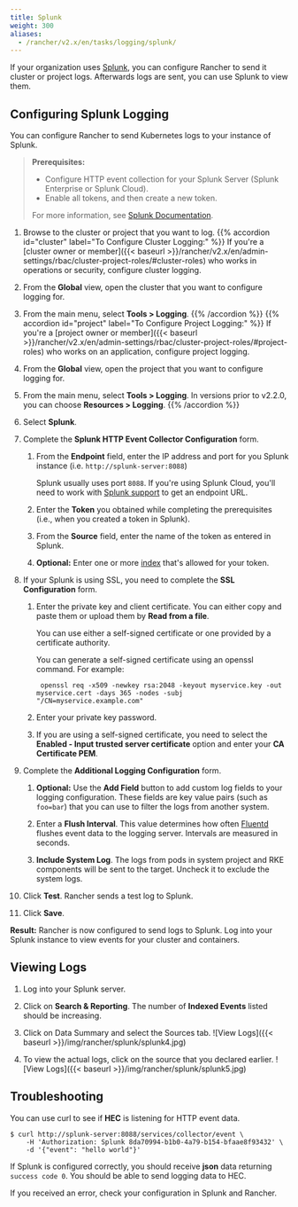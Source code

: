 ```yaml
---
title: Splunk
weight: 300
aliases:
  - /rancher/v2.x/en/tasks/logging/splunk/
---
```


If your organization uses [Splunk](https://www.splunk.com/), you can configure Rancher to send it cluster or project logs. Afterwards logs are sent, you can use Splunk to view them.

## Configuring Splunk Logging

You can configure Rancher to send Kubernetes logs to your instance of Splunk.

>**Prerequisites:** 
>
>- Configure HTTP event collection for your Splunk Server (Splunk Enterprise or Splunk Cloud). 
>- Enable all tokens, and then create a new token. 
>
>For more information, see [Splunk Documentation](http://docs.splunk.com/Documentation/Splunk/7.1.2/Data/UsetheHTTPEventCollector#About_Event_Collector_tokens).

1. Browse to the cluster or project that you want to log.
{{% accordion id="cluster" label="To Configure Cluster Logging:" %}}
If you're a [cluster owner or member]({{< baseurl >}}/rancher/v2.x/en/admin-settings/rbac/cluster-project-roles/#cluster-roles) who works in operations or security, configure cluster logging.

1. From the **Global** view, open the cluster that you want to configure logging for.

1. From the main menu, select **Tools > Logging**.
{{% /accordion %}}
{{% accordion id="project" label="To Configure Project Logging:" %}}
If you're a [project owner or member]({{< baseurl >}}/rancher/v2.x/en/admin-settings/rbac/cluster-project-roles/#project-roles) who works on an application, configure project logging.

1. From the **Global** view, open the project that you want to configure logging for.

1. From the main menu, select **Tools > Logging**. In versions prior to v2.2.0, you can choose **Resources > Logging**.
{{% /accordion %}}

1. Select **Splunk**.

1. Complete the **Splunk HTTP Event Collector Configuration** form.

    1. From the **Endpoint** field, enter the IP address and port for you Splunk instance (i.e. `http://splunk-server:8088`)
    
        Splunk usually uses port `8088`. If you're using Splunk Cloud, you'll need to work with [Splunk support](https://www.splunk.com/en_us/support-and-services.html) to get an endpoint URL.

    1. Enter the **Token** you obtained while completing the prerequisites (i.e., when you created a token in Splunk).

    1. From the **Source** field, enter the name of the token as entered in Splunk.

    1. **Optional:** Enter one or more [index](http://docs.splunk.com/Documentation/Splunk/7.1.2/Indexer/Aboutindexesandindexers) that's allowed for your token.

1. If your Splunk is using SSL, you need to complete the **SSL Configuration** form. 

    1. Enter the private key and client certificate. You can either copy and paste them or upload them by **Read from a file**.

        You can use either a self-signed certificate or one provided by a certificate authority.

        You can generate a self-signed certificate using an openssl command. For example:
            
            openssl req -x509 -newkey rsa:2048 -keyout myservice.key -out myservice.cert -days 365 -nodes -subj "/CN=myservice.example.com"

    1. Enter your private key password.

    1. If you are using a self-signed certificate, you need to select the **Enabled - Input trusted server certificate** option and enter your **CA Certificate PEM**.

1. Complete the **Additional Logging Configuration** form.

    1. **Optional:** Use the **Add Field** button to add custom log fields to your logging configuration. These fields are key value pairs (such as `foo=bar`) that you can use to filter the logs from another system.

    1. Enter a **Flush Interval**. This value determines how often [Fluentd](https://www.fluentd.org/) flushes event data to the logging server. Intervals are measured in seconds.

    1. **Include System Log**. The logs from pods in system project and RKE components will be sent to the target. Uncheck it to exclude the system logs.

1. Click **Test**. Rancher sends a test log to Splunk.

1. Click **Save**.

**Result:** Rancher is now configured to send logs to Splunk. Log into your Splunk instance to view events for your cluster and containers.

## Viewing Logs

1. Log into your Splunk server.

1. Click on **Search & Reporting**. The number of **Indexed Events** listed should be increasing.

1. Click on Data Summary and select the Sources tab.
  ![View Logs]({{< baseurl >}}/img/rancher/splunk/splunk4.jpg)

1. To view the actual logs, click on the source that you declared earlier.
  ![View Logs]({{< baseurl >}}/img/rancher/splunk/splunk5.jpg)

## Troubleshooting

You can use curl to see if **HEC** is listening for HTTP event data.

```
$ curl http://splunk-server:8088/services/collector/event \
    -H 'Authorization: Splunk 8da70994-b1b0-4a79-b154-bfaae8f93432' \
    -d '{"event": "hello world"}'
```

If Splunk is configured correctly, you should receive **json** data returning `success code 0`. You should be able
to send logging data to HEC.

If you received an error, check your configuration in Splunk and Rancher.
